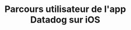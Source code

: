 ---
layout: inspirer-parcours-app-ios-scenarios_index
title: Parcours utilisateur de l'app Datadog sur iOS
logo: datadog_128.png
tags: parcours-apps-ios-datadog
permalink: /inspiration/parcours-apps/ios/datadog/
intro:
text-twtr: En train d'explorer le parcours utilisateur de l'app Datadog sur iOS by @MagDuWebdesign
current_nav: all
---